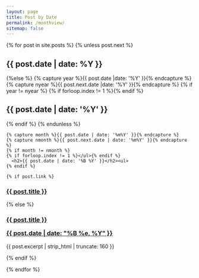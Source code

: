 ```yaml
---
layout: page
title: Post by Date
permalink: /monthview/
sitemap: false
---
```


<div id="index">
	{% for post in site.posts %}
	{% unless post.next %}
	<h2>{{ post.date | date: %Y }}</h2>
	{%else %}
	{% capture year %}{{ post.date |date: '%Y' }}{% endcapture %}
	{% capture nyear %}{{ post.next.date |date: '%Y' }}{% endcapture %}
	{% if year != nyear %}
    {% if forloop.index != 1 %}</ul>{% endif %}
      <h2>{{ post.date | date: '%Y' }}</h2>
    {% endif %}
    {% endunless %}

    {% capture month %}{{ post.date | date: '%m%Y' }}{% endcapture %}
    {% capture nmonth %}{{ post.next.date | date: '%m%Y' }}{% endcapture %}
    {% if month != nmonth %}
    {% if forloop.index != 1 %}</ul>{% endif %}
	  <h2>{{ post.date | date: '%B %Y' }}</h2><ul>
	{% endif %}

	{% if post.link %}
  <h3 class="link-post">
    <a href="{{ site.baseurl }}{{ post.url }}" title="{{ post.title }}">{{ post.title }}</a>
    <a href="{{ post.link }}" target="_blank" title="{{ post.title }}"><i class="fa fa-link"></i></a></h3>
{% else %}
  <h3><a href="{{ site.baseurl }}{{ post.url }}" title="{{ post.title }}">{{ post.title }}<p class="date">{{ post.date |  date: "%B %e, %Y" }}</p></a></h3>
  <p>{{ post.excerpt | strip_html | truncate: 160 }}</p>
{% endif %}


{% endfor %}
</div>
